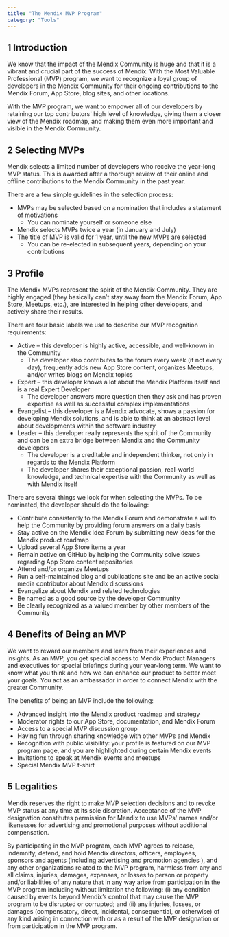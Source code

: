 ```yaml
---
title: "The Mendix MVP Program"
category: "Tools"
---
```


## 1 Introduction

We know that the impact of the Mendix Community is huge and that it is a vibrant and crucial part of the success of Mendix. With the Most Valuable Professional (MVP) program, we want to recognize a loyal group of developers in the Mendix Community for their ongoing contributions to the Mendix Forum, App Store, blog sites, and other locations.

With the MVP program, we want to empower all of our developers by retaining our top contributors' high level of knowledge, giving them a closer view of the Mendix roadmap, and making them even more important and visible in the Mendix Community.

## 2 Selecting MVPs

Mendix selects a limited number of developers who receive the year-long MVP status. This is awarded after a thorough review of their online and offline contributions to the Mendix Community in the past year.

There are a few simple guidelines in the selection process:

* MVPs may be selected based on a nomination that includes a statement of motivations
    * You can nominate yourself or someone else
* Mendix selects MVPs twice a year (in January and July)
* The title of MVP is valid for 1 year, until the new MVPs are selected
    * You can be re-elected in subsequent years, depending on your contributions

## 3 Profile

The Mendix MVPs represent the spirit of the Mendix Community. They are highly engaged (they basically can’t stay away from the Mendix Forum, App Store, Meetups, etc.), are interested in helping other developers, and actively share their results. 

There are four basic labels we use to describe our MVP recognition requirements:

* Active – this developer is highly active, accessible, and well-known in the Community
    * The developer also contributes to the forum every week (if not every day), frequently adds new App Store content, organizes Meetups, and/or writes blogs on Mendix topics
* Expert – this developer knows a lot about the Mendix Platform itself and is a real Expert Developer
    * The developer answers more question then they ask and has proven expertise as well as successful complex implementations
* Evangelist – this developer is a Mendix advocate, shows a passion for developing Mendix solutions, and is able to think at an abstract level about developments within the software industry
* Leader – this developer really represents the spirit of the Community and can be an extra bridge between Mendix and the Community developers
    * The developer is a creditable and independent thinker, not only in regards to the Mendix Platform
    * The developer shares their exceptional passion, real-world knowledge, and technical expertise with the Community as well as with Mendix itself

There are several things we look for when selecting the MVPs. To be nominated, the developer should do the following:

* Contribute consistently to the Mendix Forum and demonstrate a will to help the Community by providing forum answers on a daily basis
* Stay active on the Mendix Idea Forum by submitting new ideas for the Mendix product roadmap
* Upload several App Store items a year
* Remain active on GitHub by helping the Community solve issues regarding App Store content repositories
* Attend and/or organize Meetups
* Run a self-maintained blog and publications site and be an active social media contributor about Mendix discussions
* Evangelize about Mendix and related technologies
* Be named as a good source by the developer Community
* Be clearly recognized as a valued member by other members of the Community

## 4 Benefits of Being an MVP

We want to reward our members and learn from their experiences and insights. As an MVP, you get special access to Mendix Product Managers and executives for special briefings during your year-long term. We want to know what you think and how we can enhance our product to better meet your goals. You act as an ambassador in order to connect Mendix with the greater Community.

The benefits of being an MVP include the following:

* Advanced insight into the Mendix product roadmap and strategy
* Moderator rights to our App Store, documentation, and Mendix Forum
* Access to a special MVP discussion group
* Having fun through sharing knowledge with other MVPs and Mendix
* Recognition with public visibility: your profile is featured on our MVP program page, and you are highlighted during certain Mendix events
* Invitations to speak at Mendix events and meetups
* Special Mendix MVP t-shirt

## 5 Legalities

Mendix reserves the right to make MVP selection decisions and to revoke MVP status at any time at its sole discretion. Acceptance of the MVP designation constitutes permission for Mendix to use MVPs' names and/or likenesses for advertising and promotional purposes without additional compensation.

By participating in the MVP program, each MVP agrees to release, indemnify, defend, and hold Mendix directors, officers, employees, sponsors and agents (including advertising and promotion agencies ), and any other organizations related to the MVP program, harmless from any and all claims, injuries, damages, expenses, or losses to person or property and/or liabilities of any nature that in any way arise from participation in the MVP program including without limitation the following: (i) any condition caused by events beyond Mendix’s control that may cause the MVP program to be disrupted or corrupted; and (ii) any injuries, losses, or damages (compensatory, direct, incidental, consequential, or otherwise) of any kind arising in connection with or as a result of the MVP designation or from participation in the MVP program.

